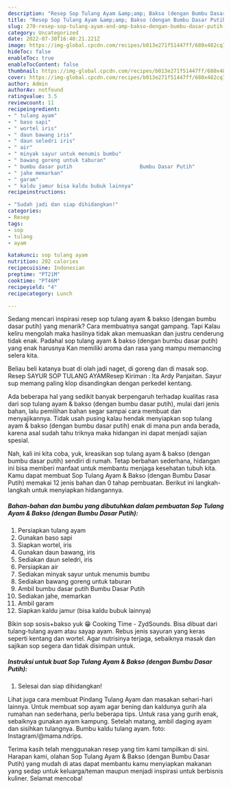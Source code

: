 ```yaml
---
description: "Resep Sop Tulang Ayam &amp;amp; Bakso (dengan Bumbu Dasar Putih) yang Bikin Ngiler"
title: "Resep Sop Tulang Ayam &amp;amp; Bakso (dengan Bumbu Dasar Putih) yang Bikin Ngiler"
slug: 270-resep-sop-tulang-ayam-and-amp-bakso-dengan-bumbu-dasar-putih-yang-bikin-ngiler
category: Uncategorized
date: 2022-07-30T16:40:21.221Z
image: https://img-global.cpcdn.com/recipes/b013e271f51447ff/680x482cq70/sop-tulang-ayam-bakso-dengan-bumbu-dasar-putih-foto-resep-utama.jpg
hideToc: false
enableToc: true
enableTocContent: false
thumbnail: https://img-global.cpcdn.com/recipes/b013e271f51447ff/680x482cq70/sop-tulang-ayam-bakso-dengan-bumbu-dasar-putih-foto-resep-utama.jpg
cover: https://img-global.cpcdn.com/recipes/b013e271f51447ff/680x482cq70/sop-tulang-ayam-bakso-dengan-bumbu-dasar-putih-foto-resep-utama.jpg
author: Admin
authorAv: notfound
ratingvalue: 3.5
reviewcount: 11
recipeingredient:
- " tulang ayam"
- " baso sapi"
- " wortel iris"
- " daun bawang iris"
- " daun seledri iris"
- " air"
- " minyak sayur untuk menumis bumbu"
- " bawang goreng untuk taburan"
- " bumbu dasar putih                      Bumbu Dasar Putih"
- " jahe memarkan"
- " garam"
- " kaldu jamur bisa kaldu bubuk lainnya"
recipeinstructions:

- "Sudah jadi dan siap dihidangkan!"
categories:
- Resep
tags:
- sop
- tulang
- ayam

katakunci: sop tulang ayam 
nutrition: 202 calories
recipecuisine: Indonesian
preptime: "PT21M"
cooktime: "PT46M"
recipeyield: "4"
recipecategory: Lunch

---
```



Sedang mencari inspirasi resep sop tulang ayam &amp; bakso (dengan bumbu dasar putih) yang menarik? Cara membuatnya sangat gampang. Tapi Kalau keliru mengolah maka hasilnya tidak akan memuaskan dan justru cenderung tidak enak. Padahal sop tulang ayam &amp; bakso (dengan bumbu dasar putih) yang enak harusnya Kan memiliki aroma dan rasa yang mampu memancing selera kita.


Beliau beli katanya buat di olah jadi naget, di goreng dan di masak sop. Resep SAYUR SOP TULANG AYAMResep Kiriman : Ita Ardy Panjaitan. Sayur sup memang paling klop disandingkan dengan perkedel kentang.

Ada beberapa hal yang sedikit banyak berpengaruh terhadap kualitas rasa dari sop tulang ayam &amp; bakso (dengan bumbu dasar putih), mulai dari jenis bahan, lalu pemilihan bahan segar sampai cara membuat dan menyajikannya. Tidak usah pusing kalau hendak menyiapkan sop tulang ayam &amp; bakso (dengan bumbu dasar putih) enak di mana pun anda berada, karena asal sudah tahu triknya maka hidangan ini dapat menjadi sajian spesial.


Nah, kali ini kita coba, yuk, kreasikan sop tulang ayam &amp; bakso (dengan bumbu dasar putih) sendiri di rumah. Tetap berbahan sederhana, hidangan ini bisa memberi manfaat untuk membantu menjaga kesehatan tubuh kita. Kamu dapat membuat Sop Tulang Ayam &amp; Bakso (dengan Bumbu Dasar Putih) memakai 12 jenis bahan dan 0 tahap pembuatan. Berikut ini langkah-langkah untuk menyiapkan hidangannya.

<!--inarticleads1-->

##### Bahan-bahan dan bumbu yang dibutuhkan dalam pembuatan Sop Tulang Ayam &amp; Bakso (dengan Bumbu Dasar Putih):

1. Persiapkan  tulang ayam
1. Gunakan  baso sapi
1. Siapkan  wortel, iris
1. Gunakan  daun bawang, iris
1. Sediakan  daun seledri, iris
1. Persiapkan  air
1. Sediakan  minyak sayur untuk menumis bumbu
1. Sediakan  bawang goreng untuk taburan
1. Ambil  bumbu dasar putih                      Bumbu Dasar Putih
1. Sediakan  jahe, memarkan
1. Ambil  garam
1. Siapkan  kaldu jamur (bisa kaldu bubuk lainnya)


Bikin sop sosis+bakso yuk 😁 Cooking Time - ZydSounds. Bisa dibuat dari tulang-tulang ayam atau sayap ayam. Rebus jenis sayuran yang keras seperti kentang dan wortel. Agar nutrisinya terjaga, sebaiknya masak dan sajikan sop segera dan tidak disimpan untuk. 

<!--inarticleads2-->

##### Instruksi untuk buat Sop Tulang Ayam &amp; Bakso (dengan Bumbu Dasar Putih):


1. Selesai dan siap dihidangkan!

Lihat juga cara membuat Pindang Tulang Ayam dan masakan sehari-hari lainnya. Untuk membuat sop ayam agar bening dan kaldunya gurih ala rumahan nan sederhana, perlu beberapa tips. Untuk rasa yang gurih enak, sebaiknya gunakan ayam kampung. Setelah matang, ambil daging ayam dan sisihkan tulangnya. Bumbu kaldu tulang ayam. foto: Instagram/@mama.ndrips. 

Terima kasih telah menggunakan resep yang tim kami tampilkan di sini. Harapan kami, olahan Sop Tulang Ayam &amp; Bakso (dengan Bumbu Dasar Putih) yang mudah di atas dapat membantu kamu menyiapkan makanan yang sedap untuk keluarga/teman maupun menjadi inspirasi untuk berbisnis kuliner. Selamat mencoba!
